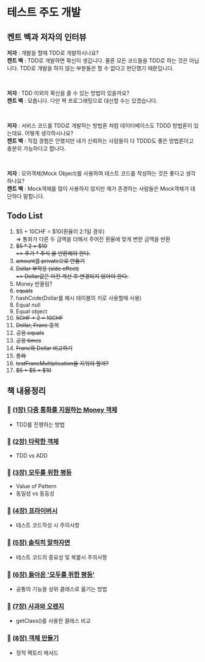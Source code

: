 # 테스트 주도 개발 

## 켄트 벡과 저자의 인터뷰

**저자** : 개발을 할때 TDD로 개발하시나요? <br>
**켄트 벡** : TDD로 개발하면 확신이 생깁니다. 물론 모든 코드들을 TDD로 하는 것은 아닙니다. 
TDD로 개발을 하지 않는 부분들은 할 수 없다고 판단했기 때문입니다.

<br>

**저자** : TDD 이외의 확신을 줄 수 있는 방법이 있을까요? <br>
**켄트 벡** : 모릅니다. 다만 짝 프로그래밍으로 대신할 수는 있겠습니다.

<br>

**저자** : 서비스 코드를 TDD로 개발하는 방법론 처럼 데이터베이스도 TDDD 방법론이 있는데요. 어떻게 생각하시나요? <br>
**켄트 벡** : 직접 경험은 안했지만 내가 신뢰하는 사람들이 다 TDDD도 좋은 방법론이고 충분히 가능하다고 합니다.

<br>

**저자** : 모의객체(Mock Object)를 사용하여 테스트 코드를 작성하는 것은 좋다고 생각하나요? <br>
**켄트 벡** : Mock객체를 많이 사용하지 않지만 제가 존경하는 사람들은 Mock객체가 대단하다 말합니다.


## Todo List
1. $5 + 10CHF = $10(환율이 2:1일 경우) <br>
   => 통화가 다른 두 금액을 더해서 주어진 환율에 맞게 변한 금액을 반환
2. ~~$5 * 2 = $10~~ <br>
   ~~=> 주가 * 주식 을 반환해야 한다.~~
3. ~~amount를 private으로 만들기~~
4. ~~Dollar 부작용 (side effect)~~ <br>
   ~~=> Dollar값은 이전 계산 후 변경되지 않아야 한다.~~
5. Money 반올림? 
6. ~~equals~~
7. hashCode(Dollar를 해시 테이블의 키로 사용할때 사용)
8. Equal null
9. Equal object
10. ~~5CHF * 2 = 10CHF~~
11. ~~Dollar, Franc 중복~~
12. ~~공용 equals~~
13. ~~공용 times~~
14. ~~Franc와 Dollar 비교하기~~
15. ~~통화~~
16. ~~testFrancMultiplication을 지워야 할까?~~
17. ~~$5 + $5 = $10~~
## 책 내용정리

### 📌 [(1장) 다중 통화를 지원하는 Money 객체](https://github.com/phantom08266/TIL/wiki/%5B1%EC%9E%A5%5D-%EB%8B%A4%EC%A4%91-%ED%86%B5%ED%99%94%EB%A5%BC-%EC%A7%80%EC%9B%90%ED%95%98%EB%8A%94-Money-%EA%B0%9D%EC%B2%B4)
- TDD를 진행하는 방법
### 📌 [(2장) 타락한 객체](https://github.com/phantom08266/TIL/wiki/%5B2%EC%9E%A5%5D-%ED%83%80%EB%9D%BD%ED%95%9C-%EA%B0%9D%EC%B2%B4)
-  TDD vs ADD
### 📌 [(3장) 모두를 위한 평등](https://github.com/phantom08266/TIL/wiki/%5B3%EC%9E%A5%5D-%EB%AA%A8%EB%91%90%EB%A5%BC-%EC%9C%84%ED%95%9C-%ED%8F%89%EB%93%B1)
- Value of Pattern
- 동일성 vs 동등성
### 📌 [(4장) 프라이버시](https://github.com/phantom08266/TIL/wiki/%5B4%EC%9E%A5%5D-%ED%94%84%EB%9D%BC%EC%9D%B4%EB%B2%84%EC%8B%9C)
- 테스트 코드작성 시 주의사항
### 📌 [(5장) 솔직히 말하자면](https://github.com/phantom08266/TIL/wiki/%5B5%EC%9E%A5%5D-%EC%86%94%EC%A7%81%ED%9E%88-%EB%A7%90%ED%95%98%EC%9E%90%EB%A9%B4)
- 테스트 코드의 중요성 및 복붙시 주의사항
### 📌 [(6장) 돌아온 '모두를 위한 평등'](https://github.com/phantom08266/TIL/wiki/%5B6%EC%9E%A5%5D-%EB%8F%8C%EC%95%84%EC%98%A8-'%EB%AA%A8%EB%91%90%EB%A5%BC-%EC%9C%84%ED%95%9C-%ED%8F%89%EB%93%B1')
- 공통의 기능을 상위 클래스로 옮기는 방법
### 📌 [(7장) 사과와 오렌지](https://github.com/phantom08266/TIL/wiki/%5B7%EC%9E%A5%5D-%EC%82%AC%EA%B3%BC%EC%99%80-%EC%98%A4%EB%A0%8C%EC%A7%80)
- getClass()를 사용한 클래스 비교
### 📌 [(8장) 객체 만들기](https://github.com/phantom08266/TIL/wiki/%5B8%EC%9E%A5%5D-%EA%B0%9D%EC%B2%B4-%EB%A7%8C%EB%93%A4%EA%B8%B0)
- 정적 팩토리 메서드